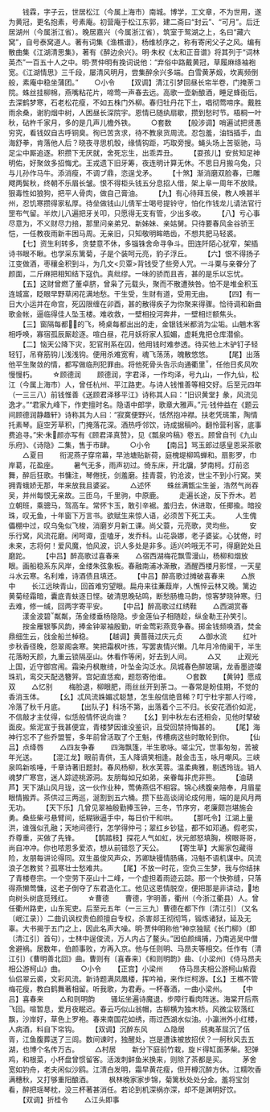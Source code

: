 <!-- { "loadSidebar": true } -->
　　钱霖，字子云，世居松江（今属上海市）南城。博学，工文章，不为世用，遂为黄冠，更名抱素，号素庵。初营庵于松江东郭，建二斋曰“封云”、“可月”。后迁居湖州（今属浙江省）。晚居嘉兴（今属浙江省），筑室于鸳湖之上，名曰“藏六窝”，自号泰窝道人。著有词集《渔樵谱》，杨维桢序之，称有寄闲父子之风。编有散曲集《江湖清思集》，著有《醉边余兴》。明·朱权《太和正音谱》将其列于“词林英杰”一百五十人之中。明·贾仲明有挽词说他：“弃俗中路戴黄冠，草履麻绦袖袍宽。《江湖情思》三千段，屡清风明月，尝集醉余兴多端。白雪黄茅煅，坎离频倒般，素庵中稳坐蒲团。”
　　○小令
　　【双调】清江引梦回昼长帘半卷，门掩荼コ院。蛛丝挂柳棉，燕嘴粘花片，啼莺一声春去远。高歌一壶新酿酒，睡足蜂衙后。去深鹤梦寒，石老松花瘦，不如五株门外柳。春归牡丹花下土，唱彻莺啼序。戴胜雨余桑，谢豹烟中树，人困昼长深院宇。恩情已随纨扇歇，攒到愁时节。梧桐一叶秋，砧杵千家月，多的是几声儿檐外铁。
　　○套数
　　【般涉调】哨遍试把贤愚穷究，看钱奴自古呼铜臭。徇已苦贪求，待不教泉货周流。忍包羞，油铛插手，血海舒拳，肯落他人后？晓夜寻思机彀，缘情钩距，巧取旁搜。蝇头场上苦驱驰，马足尘中厮追逐。积攒下无厌就，舍死忘生，出乖弄丑。
　　【耍孩儿】安贫知足神明佑，好聚敛多招悔尤。王戎遗下旧牙筹，夜连明计算无休。不思日月搬乌兔，只与儿孙作马牛。添消瘦，不调ブ鼎，恣逞戈矛。
　　【十煞】渐消磨双脸春，已雕飕两鬓秋，终朝不乐眉长皱。恨不得柜头钱五分息招人借，架上阜一周年不放赎。狠毒性如狼狗，把平人骨肉，做自己膏油。
　　【九】有心待拜五侯，教人唤甚半州，忍饥寒攒得家私厚。待垒做钱山儿倩军士喝号提铃守，怕化作钱龙儿请法官行罡布气留。半炊儿八遍把牙关叩，只愿得无支有管，少出多收。
　　【八】亏心事尽意为，不义财尽力掊，那里问亲弟兄、新姊妹、亲姑舅。只待要春风金谷骄王恺，一任教夜雨新丰困马周。无亲旧，只知敬明眸皓齿，不想共肥马轻裘。
　　【七】资生利转多，贪婪意不休，多锱铢舍命寻争斗。田连阡陌心犹窄，架插诗书眼不瞅。也学采东篱菊，子是个装呵元亮，豹子浮丘。
　　【六】恨不得扬子江变做酒，枣穰金积到斗，为几文<贝覃>背钱受了些旁人咒。一斗粟与亲眷分了颜面，二斤麻把相知结下寇仇。真纰缪。一味的骄而且吝，甚的是乐以忘忧。
　　【五】这财曾燃了董卓脐，曾枭了元载头，聚而不散遭殃咎。怕不是堆金积玉连城富，眨眼早野草闲花满地愁。干生受，生财有道，受用无由。
　　【四】有一日大小运并在命宫，死囚限缠在卯酉，甚的散得疾子为你聚来得骤。恰待调和新曲歌金帐，逼临得佳人坠玉楼。难收救，一壁相投河奔井，一壁相烂额焦头。
　　【三】窗隔每都的飞，椅桌每都出出的走，金银钱米都消为尘垢。山魈木客相呼唤，寡宿孤辰厮趁逐。喧白昼，花月妖将家人狐媚，虚耗鬼把仓库潜偷。
　　【二】恼天公降下灾，犯官刑系在囚，他用钱时难参透。待买他上木驴钉子轻轻钉，吊脊筋钩儿浅浅钩。便用杀难宽宥，魂飞荡荡，魄散悠悠。
　　【尾】出落他平生聚敛的情，都写做临刑犯罪由。将他死骨头告示向通衢里，任他日炙风吹慢慢朽。
　　☆顾德润
　　顾德润，字君泽，一作均泽，号九山，一作九仙，松江（今属上海市）人，曾任杭州、平江路吏。与诗人钱惟善等相交好。后至元四年（一三三八）前钱惟善《送顾君泽移平江》诗称其人曰：“旧识黄堂扌彖，风流见逸才。”“君家九峰下，作吏擅时名。隐语中郎学，歌章大雅声。”元·钱仲益在《题云间顾德润静趣轩》诗称其为人曰：“寂寞便野兴，恬然抱冲襟。扶老凭斑策，陶情托素琴。庭空芳草积，门掩落花深。酒热呼邻饮，诗成据稿吟。翻怜营利客，底事费追寻。”宋·朱颜亦写有《顾君泽真赞》，见《瓢泉吟稿》卷五。顾曾自刊《九山乐府》、《诗隐》二集，售于市肆。
　　○小令
　　【南吕】骂玉郎过感皇恩采茶歌
　　△夏目
　　衔泥燕子穿帘幕，早池塘贴新荷，庭槐堤柳鸣蝉和。扇影罗，巾岸葛，花盈座。
　　暑气无多，雨声初过。倚东床，开北牖，梦南柯。灯前恣舞，醉后狂歌。书慵注，琴倦抚，剑羞磨。挂青蓑，钓沧波，世尘不到小行窝。笑拥青蛾娇无那，年来放我且婆娑。
　　△述怀
　　蛛丝满甑尘生釜，浩然气尚吞吴，并州每恨无亲故。三匝乌，千里驹，中原鹿。
　　走遍长途，反下乔木。若立朝班，乘骢马，驾高车。常怀卞玉，敢引辛裾。羞归去，休进取，任揶揄。暗投珠，叹无鱼，十年窗下万言书。欲赋生来惊人语，必须苦下死工夫。
　　人生傀儡棚中过，叹乌兔似飞梭，消磨岁月新工课。尚父蓑，元亮歌，灵均些。
　　安乐行窝，风流花磨。闲呵诹，歪嗑牙，发乔科。山花袅娜，老子婆娑。心犹倦，时未来，志将何！爱风魔，怕风波，识人多处是非多。适兴吟哦无不可，得磨跎处且磨跎。
　　【中吕】醉高歌过喜春来
　　△宿西湖梅花飘雪漫山，杨柳和烟放眼。画船稳系东风岸，金缕朱弦象板。春融南浦冰澌散，酒醒西楼月影悭，一天星斗水云寒。名利难，诗酒债且填还。
　　【中吕】醉高歌过摊破喜春来
　　△旅中
　　长江远映青山，回首难穷望眼。扁舟来往蒹葭岸，人憔悴云林又晚。篱边黄菊经霜暗，囊底青蚨逐日悭。破清思晚砧鸣，断愁肠檐马韵，惊客梦晓钟寒。归去难，修一缄，回两字寄平安。
　　【中吕】醉高歌过红绣鞋
　　△西湖赏春
　　漾金波碧粼粼，荡金缕垂杨隐隐。步金莲仙子相随趁，纵金勒王孙笑引。
　　按金雁银筝风韵，捧金钟翠袖殷勤，听金莺彩燕竞争春。掷金钱频唤酒，焚金鼎细生云，戗金船兰棹稳。
　　【越调】黄蔷薇过庆元贞
　　△御水流
　　红叶步秋香径晚，怨翠阁衾寒。笑把霜枫叶拣，写罢衷情兴懒。几年月冷倚阑干，半生花落盼天颜，九重云锁隔巫山。休看作等闲，好去到人间。
　　△又
　　止观光上国，近守御宫闱。霜染丹枫散绮，叶坠金沟泛水。凤城春色醉玻璃，龙香墨迹璨珠玑，鸾交天配选簪笄。宫妃直恁痴，题怨寄他谁。
　　○套数
　　【黄钟】愿成双
　　△忆别
　　梅脸退，柳眼肥，雨丝丝开到荼コ。一春常是盼佳期，不觉的香消玉体。
　　【幺】忒风流姝媚忒聪慧，怎生般信绝音稀？叮宁杜宇那人行啼，冷落了秋千月底。
　　【出队子】科场不第，出落着个三不归。长安花酒价如泥，不信敲才主仗得，似恁般情怀说向谁？
　　【幺】到中秋左右还相会，见他时擘破面皮。紫泥宣于我甚便宜，青楼梦因谁没鉴识，且受回禁持悔甚的。
　　【尾】海神行忘不了些乔盟誓，多年前曾活取了个王魁，传槽病这些时敢轮到你。
　　【仙吕】点绛唇
　　△四友争春
　　四海飘篷，半生歌咏。嗟尘冗，世事匆匆，苦被年光送。
　　【混江龙】眼前青供，玉人降谪笑相逢。敲金击玉，咏月嘲风。三峡泉鸣新咳唾，千章诗著旧题封。春风杨柳，秋水芙蓉。温柔典雅，剔透玲珑。销人魂梦广寒宫，迷人踪迹桃源洞。友朋每如兄如弟，亲眷每非虎非熊。
　　【油葫芦】天下湖山风月珑，这一伙作业种，莺俦燕侣不相容。锦心绣腹亲陪奉，月眉星眼情搬弄。茶供过三两巡，涎割到五六桶。攒下些高谈阔论成何用，端的是风月两无功。
　　【天下乐】几曾见翠袖殷勤捧玉钟，三冬，节序穷，老廉颇岂堪施会勇。桑些柴弓悬臂间，纸糊锹逼手中，每日价干和哄。
　　【那吒令】江湖上量洪，谁强似孔融；天地间德行，怎学得仲弓；翠红乡钞猛，都不如邓通。假老实，乔尊重，买做了先锋。
　　【鹊踏枝】探花人气如虹，状元郎怒填胸，榜眼哥哥，尚自冲冲。你也哝恩多爱浓，想从前错怨了天公。
　　【寄生草】大厮家包藏得险，友朋每讲论得同。双生虽俊风声众，苏卿缺镘情肠痛，冯魁不语机谋中。风流浪子怎教贫？孤寒壮士愁难共。
　　【尾】不放一时花，空负三生梦，我与你结抹了青楼卷宗。一个空劳下巫山十二峰，一个虚担着雨迹云踪。那一个快弥缝，只落得燕懒莺慵，这老子倒夺了东君造化工。他见这恩情脱空，便把那是非讲动，地向树头树底觅残红。
　　☆曹德
　　曹德，字明善，衢州（今浙江衢县）人。曾任衢州路吏，山东宪吏。后至元五年（一三三九）曹德在都下作〔清江引〕（又名〔岷江录〕）二曲讥讽权贵伯颜擅自专权，杀害郯王彻彻笃，锻炼诸狱，延及无辜。大书揭于五门之上，因此名声大噪。明·贾仲明称他“神京独赋《长门柳》（即〔清江引〕首句），士林中逞俊流，万人内占了鳌头。”因伯颜缉捕，乃南逃吴中僧舍避祸。居数年，伯颜事败，方再入京。他与任则明、马昂夫等相交。任作有〔清江引〕《曹明善北回》曲。曹则有〔喜春来〕《和则明韵》曲、〔小梁州〕《侍马昂夫相公游柯山》曲。
　　○小令
　　【正宫】小梁州
　　侍马昂夫相公游柯山紫霞仙侣翠云裘，文彩风流。新诗题满凤凰楼，挥吟袖，来作烂柯游。【幺】王樵不管梅花瘦，教白鹤舞著相留。听我歌，为君寿。一杯春酒，一曲小梁州。
　　【中吕】喜春来
　　△和则明韵
　　骚坛坐遍诗魔退，步障行看肉阵迷。海棠开后燕飞回。喧暂息，爱月夜眠迟。春云巧似山翁帽，古柳横为独木桥。风微尘软落红飘，沙岸好，草色上罗袍。春来南国花如绣，雨过西湖水似油。小瀛洲外小红楼，人病酒，料自下帘钩。
　　【双调】沉醉东风
　　△隐居
　　鸱夷革屈沉了伍胥，江鱼腹葬送了三闾。数间谏时，独醒处，岂是遭诛被放招伏？一舸秋风去五湖，也博个名传万古。
　　△村居
　　新分下庭前竹栽，旋ド得缸面茅柴。犯弹鸡，和根菜，小杯盘曾惯留客。活泼刺鲜鱼米换来，则除了茶都是买。
　　茅舍宽如钓舟，老夫闲似沙鸥。江清白发明，霜早黄花瘦，但开樽沉醉方休。江糯吹香满穗秋，又打够重阳酿酒。
　　枫林晚家家步锦，菊篱秋处处分金。羞将宝剑看，醉把瑶琴枕，没三杯著甚消任。若论到机深祸亦深，却不是渊明好饮。
　　【双调】折桂令
　　△江头即事
